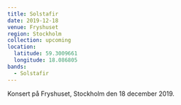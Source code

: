 ```yaml
---
title: Solstafir
date: 2019-12-18
venue: Fryshuset
region: Stockholm
collection: upcoming
location:
  latitude: 59.3009661
  longitude: 18.086805
bands:
  - Solstafir
---
```


Konsert på Fryshuset, Stockholm den 18 december 2019.
